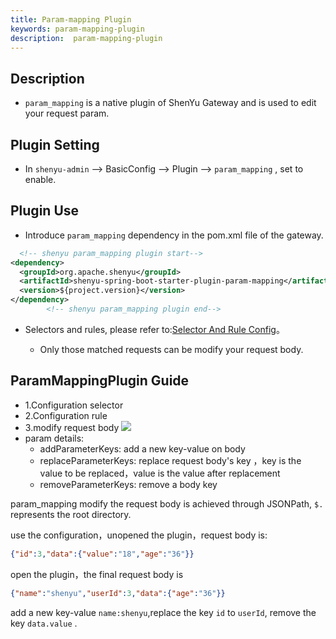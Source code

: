 ```yaml
---
title: Param-mapping Plugin
keywords: param-mapping-plugin
description:  param-mapping-plugin
---
```


## Description

* `param_mapping` is a native plugin of ShenYu Gateway and is used to edit your request param.


## Plugin Setting

* In `shenyu-admin` --> BasicConfig --> Plugin --> `param_mapping` , set to enable.

## Plugin Use

* Introduce `param_mapping` dependency in the pom.xml file of the gateway.

```xml
  <!-- shenyu param_mapping plugin start-->
<dependency>
  <groupId>org.apache.shenyu</groupId>
  <artifactId>shenyu-spring-boot-starter-plugin-param-mapping</artifactId>
  <version>${project.version}</version>
</dependency>
        <!-- shenyu param_mapping plugin end-->
```

* Selectors and rules, please refer to:[Selector And Rule Config](../selector-and-rule)。

  * Only those matched requests can be modify your request body.


## ParamMappingPlugin Guide
* 1.Configuration selector
* 2.Configuration rule
* 3.modify request body
  ![](/img/shenyu/plugin/param-mapping/param-mapping.png)
* param details:
  * addParameterKeys: add a new key-value on body
  * replaceParameterKeys: replace request body's key ，key is the value to be replaced，value is the value after replacement
  * removeParameterKeys: remove a body key

param_mapping modify the request body is achieved through JSONPath, `$.` represents the root directory.

use the configuration，unopened the plugin，request body is:
```json
{"id":3,"data":{"value":"18","age":"36"}}
```
open the plugin，the final request body is 
```json
{"name":"shenyu","userId":3,"data":{"age":"36"}}
```
add a new key-value `name:shenyu`,replace the key `id` to `userId`, remove the key `data.value` .
